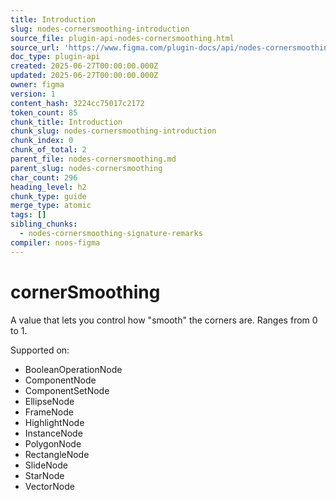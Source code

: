 ```yaml
---
title: Introduction
slug: nodes-cornersmoothing-introduction
source_file: plugin-api-nodes-cornersmoothing.html
source_url: 'https://www.figma.com/plugin-docs/api/nodes-cornersmoothing/'
doc_type: plugin-api
created: 2025-06-27T00:00:00.000Z
updated: 2025-06-27T00:00:00.000Z
owner: figma
version: 1
content_hash: 3224cc75017c2172
token_count: 85
chunk_title: Introduction
chunk_slug: nodes-cornersmoothing-introduction
chunk_index: 0
chunk_of_total: 2
parent_file: nodes-cornersmoothing.md
parent_slug: nodes-cornersmoothing
char_count: 296
heading_level: h2
chunk_type: guide
merge_type: atomic
tags: []
sibling_chunks:
  - nodes-cornersmoothing-signature-remarks
compiler: noos-figma
---
```


# cornerSmoothing

A value that lets you control how "smooth" the corners are. Ranges from 0 to 1.

 Supported on:

- BooleanOperationNode
- ComponentNode
- ComponentSetNode
- EllipseNode
- FrameNode
- HighlightNode
- InstanceNode
- PolygonNode
- RectangleNode
- SlideNode
- StarNode
- VectorNode

